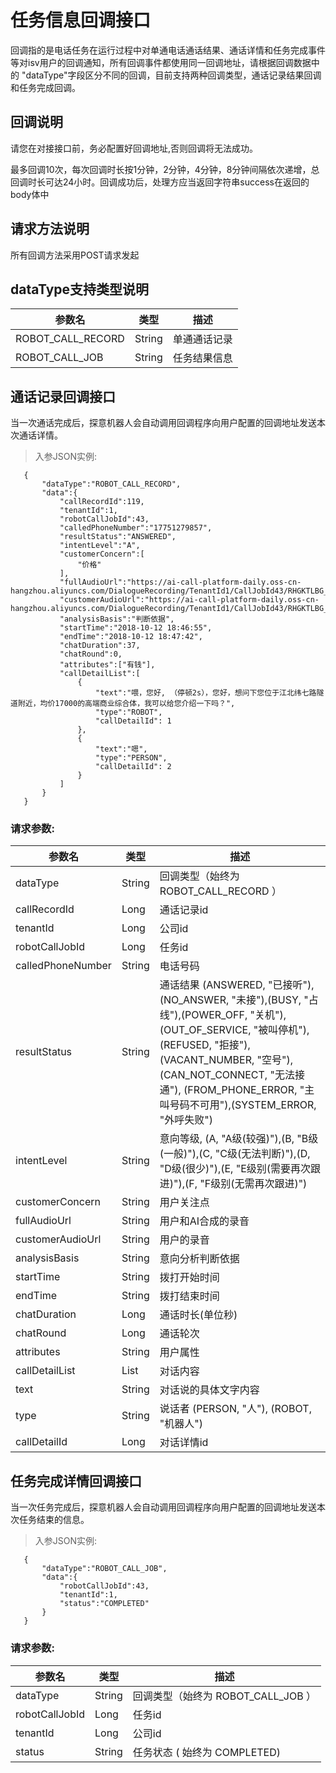 # 任务信息回调接口
回调指的是电话任务在运行过程中对单通电话通话结果、通话详情和任务完成事件等对isv用户的回调通知，所有回调事件都使用同一回调地址，请根据回调数据中的
"dataType"字段区分不同的回调，目前支持两种回调类型，通话记录结果回调和任务完成回调。

## 回调说明

<aside class="notice">
 请您在对接接口前，务必配置好回调地址,否则回调将无法成功。 
</aside>

最多回调10次，每次回调时长按1分钟，2分钟，4分钟，8分钟间隔依次递增，总回调时长可达24小时。回调成功后，处理方应当返回字符串success在返回的body体中

## 请求方法说明
所有回调方法采用POST请求发起

## dataType支持类型说明
 
 参数名 | 类型  | 描述  
 --------- | ------- | ------ 
  ROBOT_CALL_RECORD| String | 单通通话记录 |
  ROBOT_CALL_JOB| String | 任务结果信息 | 
 
## 通话记录回调接口

当一次通话完成后，探意机器人会自动调用回调程序向用户配置的回调地址发送本次通话详情。

 > 入参JSON实例:

 ```
    {
        "dataType":"ROBOT_CALL_RECORD",
        "data":{
            "callRecordId":119,
            "tenantId":1,
            "robotCallJobId":43,
            "calledPhoneNumber":"17751279857",
            "resultStatus":"ANSWERED",
            "intentLevel":"A",
            "customerConcern":[
                "价格"
            ],
            "fullAudioUrl":"https://ai-call-platform-daily.oss-cn-hangzhou.aliyuncs.com/DialogueRecording/TenantId1/CallJobId43/RHGKTLBG_TaskId_1305203/ai_user.wav",
            "customerAudioUrl":"https://ai-call-platform-daily.oss-cn-hangzhou.aliyuncs.com/DialogueRecording/TenantId1/CallJobId43/RHGKTLBG_TaskId_1305203/user.wav",
            "analysisBasis":"判断依据",
            "startTime":"2018-10-12 18:46:55",
            "endTime":"2018-10-12 18:47:42",
            "chatDuration":37,
            "chatRound":0,
            "attributes":["有钱"],
            "callDetailList":[
                {
                    "text":"喂，您好, （停顿2s），您好，想问下您位于江北纬七路隧道附近，均价17000的高端商业综合体，我可以给您介绍一下吗？",
                    "type":"ROBOT",
                    "callDetailId": 1
                },
                {
                    "text":"嗯",
                    "type":"PERSON",
                    "callDetailId": 2
                }
            ]
        }
    }
 ```

### 请求参数:
 
 参数名 | 类型  | 描述  
 --------- | ------- | ------ 
  dataType| String | 回调类型（始终为 ROBOT_CALL_RECORD ） | 
  callRecordId| Long | 通话记录id | 
  tenantId| Long | 公司id | 
  robotCallJobId| Long | 任务id |
  calledPhoneNumber| String | 电话号码 |
  resultStatus| String | 通话结果 (ANSWERED, "已接听"),(NO_ANSWER, "未接"),(BUSY, "占线"),(POWER_OFF, "关机"),(OUT_OF_SERVICE, "被叫停机"),(REFUSED, "拒接"),(VACANT_NUMBER, "空号"),(CAN_NOT_CONNECT, "无法接通"), (FROM_PHONE_ERROR, "主叫号码不可用"),(SYSTEM_ERROR, "外呼失败") | 
  intentLevel| String | 意向等级, (A, "A级(较强)"),(B, "B级(一般)"),(C, "C级(无法判断)"),(D, "D级(很少)"),(E, "E级别(需要再次跟进)"),(F, "F级别(无需再次跟进)") | 
  customerConcern| String | 用户关注点 |
  fullAudioUrl| String | 用户和AI合成的录音 |
  customerAudioUrl| String | 用户的录音 |
  analysisBasis| String | 意向分析判断依据 |
  startTime| String | 拨打开始时间 |
  endTime| String | 拨打结束时间 |
  chatDuration| Long | 通话时长(单位秒) |
  chatRound| Long | 通话轮次 |
  attributes| String | 用户属性 |
  callDetailList| List | 对话内容 |
  text| String | 对话说的具体文字内容 |
  type| String | 说话者 (PERSON, "人"), (ROBOT, "机器人") |
  callDetailId| Long | 对话详情id |


## 任务完成详情回调接口
 当一次任务完成后，探意机器人会自动调用回调程序向用户配置的回调地址发送本次任务结束的信息。

> 入参JSON实例:
 
 ```
    {
        "dataType":"ROBOT_CALL_JOB",
        "data":{
            "robotCallJobId":43,
            "tenantId":1,
            "status":"COMPLETED"
        }
    }
 ```
 
### 请求参数:
 
 参数名 | 类型  | 描述  
 --------- | ------- | ------ 
  dataType| String | 回调类型（始终为 ROBOT_CALL_JOB ） | 
  robotCallJobId| Long | 任务id | 
  tenantId| Long | 公司id |
  status| String | 任务状态 ( 始终为 COMPLETED) |
